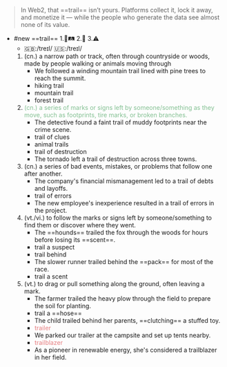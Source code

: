 > In Web2, that ==trail== isn’t yours. Platforms collect it, lock it away, and monetize it — while the people who generate the data see almost none of its value.

- #new ==trail== 1.🌲🛤️ 2.👣 3.⚠️
  - 🇬🇧:/treɪl/ 🇺🇸:/treɪl/
  1. (cn.) a narrow path or track, often through countryside or woods, made by people walking or animals moving through
      - We followed a winding mountain trail lined with pine trees to reach the summit.
      - hiking trail
      - mountain trail
      - forest trail
  2. <span style="color: #83c092">(cn.) a series of marks or signs left by someone/something as they move, such as footprints, tire marks, or broken branches.</span>
      - The detective found a faint trail of muddy footprints near the crime scene.
      - trail of clues
      - animal trails
      - trail of destruction
      - The tornado left a trail of destruction across three towns.
  3. (cn.) a series of bad events, mistakes, or problems that follow one after another.
      - The company's financial mismanagement led to a trail of debts and layoffs.
      - trail of errors
      - The new employee's inexperience resulted in a trail of errors in the project.
  4. (vt./vi.) to follow the marks or signs left by someone/something to find them or discover where they went.
      - The ==hounds== trailed the fox through the woods for hours before losing its ==scent==.
      - trail a suspect
      - trail behind
      - The slower runner trailed behind the ==pack== for most of the race.
      - trail a scent
  5. (vt.) to drag or pull something along the ground, often leaving a mark.
      - The farmer trailed the heavy plow through the field to prepare the soil for planting.
      - trail a ==hose==
      - The child trailed behind her parents, ==clutching== a stuffed toy.
      - <span style="color: #e67e80">trailer</span>
      - We parked our trailer at the campsite and set up tents nearby.
      - <span style="color: #e67e80">trailblazer</span>
      - As a pioneer in renewable energy, she's considered a trailblazer in her field.
